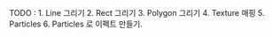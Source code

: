 TODO : 1. Line 그리기
        2. Rect 그리기
        3. Polygon 그리기
        4. Texture 매핑
        5. Particles
        6. Particles 로 이펙트 만들기.